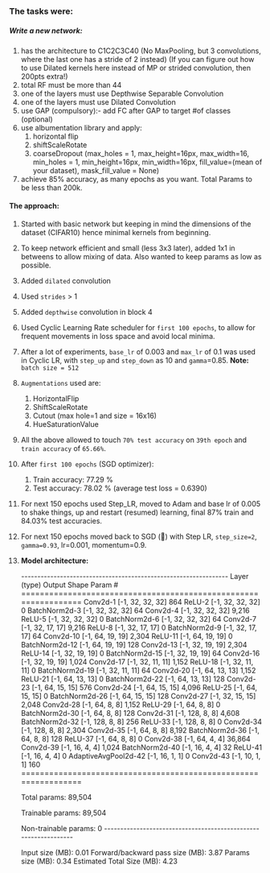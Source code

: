 ### The tasks were:

##### Write a new network:

1. has the architecture to C1C2C3C40 (No MaxPooling, but 3 convolutions, where the last one has a stride of 2 instead) (If you can figure out how to use Dilated kernels here instead of MP or strided convolution, then 200pts extra!)
2. total RF must be more than 44
3. one of the layers must use Depthwise Separable Convolution
4. one of the layers must use Dilated Convolution
5. use GAP (compulsory):- add FC after GAP to target #of classes (optional)
6. use albumentation library and apply:
   1. horizontal flip
   2. shiftScaleRotate
   3. coarseDropout (max_holes = 1, max_height=16px, max_width=16, min_holes = 1, min_height=16px, min_width=16px, fill_value=(mean of your dataset), mask_fill_value = None)
7. achieve 85% accuracy, as many epochs as you want. Total Params to be less than 200k.

#### The approach:

1. Started with basic network but keeping in mind the dimensions of the dataset (CIFAR10) hence minimal kernels from beginning.

2. To keep network efficient and small (less 3x3 later), added 1x1 in betweens to allow mixing of data. Also wanted to keep params as low as possible.

3. Added `dilated` convolution

4. Used `strides` > 1

5. Added `depthwise` convolution in block 4

6. Used Cyclic Learning Rate scheduler for `first 100 epochs`, to allow for frequent movements in loss space and avoid local minima.

7. After a lot of experiments, `base_lr` of 0.003 and `max_lr` of 0.1 was used in Cyclic LR, with `step_up` and `step_down` as 10 and `gamma`=0.85. **Note:** `batch size = 512`

8. `Augmentations` used are:
   1. HorizontalFlip
   2. ShiftScaleRotate
   3. Cutout (max hole=1 and size = 16x16)
   4. HueSaturationValue

9. All the above allowed to touch `70% test accuracy` on `39th epoch` and `train accuracy` of `65.66%`.

10. After `first 100 epochs` (SGD optimizer):
    1. Train accuracy: 77.29 %
    2. Test accuracy: 78.02 % (average test loss = 0.6390)

11. For next 150 epochs used Step_LR, moved to Adam and base lr of 0.005 to shake things, up and restart (resumed) learning, final 87% train and 84.03% test accuracies.

12. For next 150 epochs moved back to SGD (🤦) with Step LR, `step_size=2`, `gamma=0.93`, lr=0.001, momentum=0.9.

13. **Model architecture:**

    ----------------------------------------------------------------        Layer (type)               Output Shape         Param # ================================================================            Conv2d-1           [-1, 32, 32, 32]             864              ReLU-2           [-1, 32, 32, 32]               0       BatchNorm2d-3           [-1, 32, 32, 32]              64            Conv2d-4           [-1, 32, 32, 32]           9,216              ReLU-5           [-1, 32, 32, 32]               0       BatchNorm2d-6           [-1, 32, 32, 32]              64            Conv2d-7           [-1, 32, 17, 17]           9,216              ReLU-8           [-1, 32, 17, 17]               0       BatchNorm2d-9           [-1, 32, 17, 17]              64           Conv2d-10           [-1, 64, 19, 19]           2,304             ReLU-11           [-1, 64, 19, 19]               0      BatchNorm2d-12           [-1, 64, 19, 19]             128           Conv2d-13           [-1, 32, 19, 19]           2,304             ReLU-14           [-1, 32, 19, 19]               0      BatchNorm2d-15           [-1, 32, 19, 19]              64           Conv2d-16           [-1, 32, 19, 19]           1,024           Conv2d-17           [-1, 32, 11, 11]           1,152             ReLU-18           [-1, 32, 11, 11]               0      BatchNorm2d-19           [-1, 32, 11, 11]              64           Conv2d-20           [-1, 64, 13, 13]           1,152             ReLU-21           [-1, 64, 13, 13]               0      BatchNorm2d-22           [-1, 64, 13, 13]             128           Conv2d-23           [-1, 64, 15, 15]             576           Conv2d-24           [-1, 64, 15, 15]           4,096             ReLU-25           [-1, 64, 15, 15]               0      BatchNorm2d-26           [-1, 64, 15, 15]             128           Conv2d-27           [-1, 32, 15, 15]           2,048           Conv2d-28             [-1, 64, 8, 8]           1,152             ReLU-29             [-1, 64, 8, 8]               0      BatchNorm2d-30             [-1, 64, 8, 8]             128           Conv2d-31            [-1, 128, 8, 8]           4,608      BatchNorm2d-32            [-1, 128, 8, 8]             256             ReLU-33            [-1, 128, 8, 8]               0           Conv2d-34            [-1, 128, 8, 8]           2,304           Conv2d-35             [-1, 64, 8, 8]           8,192      BatchNorm2d-36             [-1, 64, 8, 8]             128             ReLU-37             [-1, 64, 8, 8]               0           Conv2d-38             [-1, 64, 4, 4]          36,864           Conv2d-39             [-1, 16, 4, 4]           1,024      BatchNorm2d-40             [-1, 16, 4, 4]              32             ReLU-41             [-1, 16, 4, 4]               0 AdaptiveAvgPool2d-42             [-1, 16, 1, 1]               0           Conv2d-43             [-1, 10, 1, 1]             160 ================================================================ 

    Total params: 89,504 

    Trainable params: 89,504 

    Non-trainable params: 0 ---------------------------------------------------------------- 

    Input size (MB): 0.01 Forward/backward pass size (MB): 3.87 Params size (MB): 0.34 Estimated Total Size (MB): 4.23